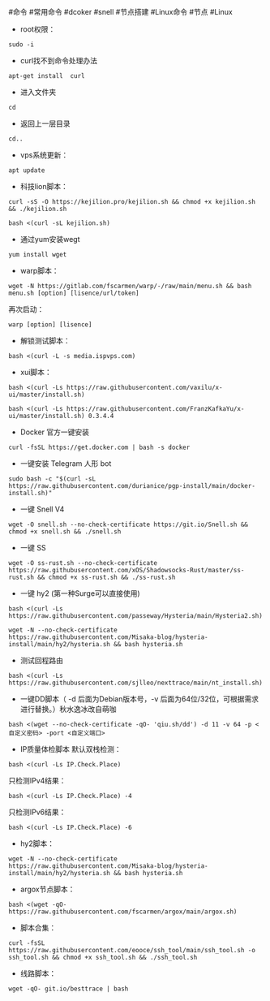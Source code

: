 #命令 #常用命令 #dcoker #snell #节点搭建 #Linux命令 #节点 #Linux 


* root权限：
```
sudo -i
```

* curl找不到命令处理办法
```
apt-get install  curl
```
* 进入文件夹
```
cd
```
* 返回上一层目录
```
cd..
```

* vps系统更新：
```
apt update
````

* 科技lion脚本：
```
curl -sS -O https://kejilion.pro/kejilion.sh && chmod +x kejilion.sh && ./kejilion.sh
```
```
bash <(curl -sL kejilion.sh)
```

* 通过yum安装wegt
```
yum install wget
```

* warp脚本：
```
wget -N https://gitlab.com/fscarmen/warp/-/raw/main/menu.sh && bash menu.sh [option] [lisence/url/token]
```
再次启动：
```
warp [option] [lisence]
```

* 解锁测试脚本：
```
bash <(curl -L -s media.ispvps.com)
```

* xui脚本：
```
bash <(curl -Ls https://raw.githubusercontent.com/vaxilu/x-ui/master/install.sh)
```
```
bash <(curl -Ls https://raw.githubusercontent.com/FranzKafkaYu/x-ui/master/install.sh) 0.3.4.4
```

* Docker 官方一键安装
```
curl -fsSL https://get.docker.com | bash -s docker
```

* 一键安装 Telegram 人形 bot
```
sudo bash -c "$(curl -sL https://raw.githubusercontent.com/durianice/pgp-install/main/docker-install.sh)"
```

* 一键 Snell V4
```
wget -O snell.sh --no-check-certificate https://git.io/Snell.sh && chmod +x snell.sh && ./snell.sh
```

* 一键 SS
```
wget -O ss-rust.sh --no-check-certificate https://raw.githubusercontent.com/xOS/Shadowsocks-Rust/master/ss-rust.sh && chmod +x ss-rust.sh && ./ss-rust.sh
```

* 一键 hy2 (第一种Surge可以直接使用)
```
bash <(curl -Ls https://raw.githubusercontent.com/passeway/Hysteria/main/Hysteria2.sh)
```
```
wget -N --no-check-certificate https://raw.githubusercontent.com/Misaka-blog/hysteria-install/main/hy2/hysteria.sh && bash hysteria.sh
```

* 测试回程路由
```
bash <(curl -Ls https://raw.githubusercontent.com/sjlleo/nexttrace/main/nt_install.sh)
```

* 一键DD脚本（ -d 后面为Debian版本号，-v 后面为64位/32位，可根据需求进行替换。）秋水逸冰改自萌咖
```
bash <(wget --no-check-certificate -qO- 'qiu.sh/dd') -d 11 -v 64 -p <自定义密码> -port <自定义端口>
```

* IP质量体检脚本
默认双栈检测：
```
bash <(curl -Ls IP.Check.Place)
```
只检测IPv4结果：
```
bash <(curl -Ls IP.Check.Place) -4
```
只检测IPv6结果：
```
bash <(curl -Ls IP.Check.Place) -6
```

* hy2脚本：
```
wget -N --no-check-certificate https://raw.githubusercontent.com/Misaka-blog/hysteria-install/main/hy2/hysteria.sh && bash hysteria.sh
```

* argox节点脚本：
```
bash <(wget -qO- https://raw.githubusercontent.com/fscarmen/argox/main/argox.sh)
```

* 脚本合集：
```
curl -fsSL https://raw.githubusercontent.com/eooce/ssh_tool/main/ssh_tool.sh -o ssh_tool.sh && chmod +x ssh_tool.sh && ./ssh_tool.sh
```

* 线路脚本：
```
wget -qO- git.io/besttrace | bash
```
